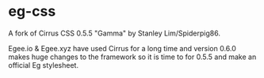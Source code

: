 # eg-css

A fork of Cirrus CSS 0.5.5 "Gamma" by Stanley Lim/Spiderpig86.

Egee.io & Egee.xyz have used Cirrus for a long time and version 0.6.0 makes huge changes to the framework so it is time to for 0.5.5 and make an official Eg stylesheet. 
